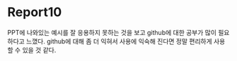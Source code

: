 # Report10
PPT에 나와있는 예시를 잘 응용하지 못하는 것을 보고 github에 대한 공부가 많이 필요하다고 느꼈다. 
github에 대해 좀 더 익혀서 사용에 익숙해 진다면 정말 편리하게 사용할 수 있을 것 같다.
